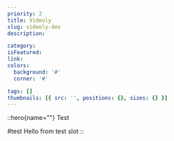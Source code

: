 ```yaml
---
priority: 2
title: Videoly
slug: videoly-dev
description:

category:
isFeatured:
link:
colors:
  background: '#'
  corner: '#'

tags: []
thumbnails: [{ src: '', positions: {}, sizes: {} }]
---
```


::hero{name=""}
Test

#test
Hello from test slot
::
